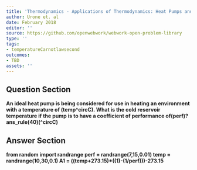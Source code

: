 ```yaml
---
title: 'Thermodynamics - Applications of Thermodynamics: Heat Pumps and Refrigerators'
author: Urone et. al
date: February 2018
editor: ''
source: https://github.com/openwebwork/webwork-open-problem-library
type: ''
tags:
- temperatureCarnotlawsecond
outcomes:
- TBD
assets: ''
---
```


## Question Section 

<b>
An ideal heat pump is being considered for use in heating an environment with a temperature of (temp^circC). What is the cold reservoir temperature if the pump is to have a coefficient of performance of(perf)?
ans_rule(40)(^circC)



## Answer Section

from random import randrange
perf = randrange(7,15,0.01)
temp = randrange(10,30,0.1)
A1 = ((temp+273.15)*((1)-(1/perf)))-273.15